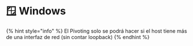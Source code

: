 # 🪟 Windows

{% hint style="info" %}
El Pivoting solo se podrá hacer si el host tiene más de una interfaz de red (sin contar loopback)
{% endhint %}
